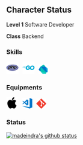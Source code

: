 ## Character Status

**Level 1** Software Developer

**Class** Backend

### Skills
<img alt="PHP" src="https://raw.githubusercontent.com/madeindra/madeindra/master/assets/php-icon.svg" height=32>&ensp;
<img alt="Go" src="https://raw.githubusercontent.com/madeindra/madeindra/master/assets/golang-icon.svg" height=32>&ensp;
<img alt="Dart" src="https://raw.githubusercontent.com/madeindra/madeindra/master/assets/dartlang-icon.svg" height=24>&ensp;


### Equipments
<img alt="Mac" src="https://raw.githubusercontent.com/madeindra/madeindra/master/assets/apple-icon.svg" height=30>&ensp;
<img alt="VSCode" src="https://raw.githubusercontent.com/madeindra/madeindra/master/assets/visualstudio_code-icon.svg" height=28>&ensp;
<img alt="Git" src="https://raw.githubusercontent.com/madeindra/madeindra/master/assets/git-scm-icon.svg" height=26>&ensp;

### Status
<a href="https://github.com/anuraghazra/github-readme-stats">
    <img alt="madeindra's github status" src="https://github-readme-stats.vercel.app/api?username=madeindra&show_icons=true&hide_title=true&hide_rank=false&hide_border=true">
</a>
